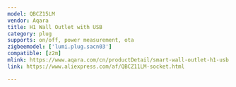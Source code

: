 ```yaml
---
model: QBCZ15LM
vendor: Aqara
title: H1 Wall Outlet with USB
category: plug
supports: on/off, power measurement, ota
zigbeemodel: ['lumi.plug.sacn03']
compatible: [z2m]
mlink: https://www.aqara.com/cn/productDetail/smart-wall-outlet-h1-usb
link: https://www.aliexpress.com/af/QBCZ11LM-socket.html

---
```


